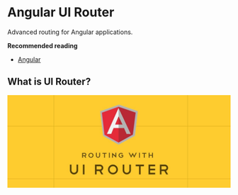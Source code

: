 # Angular UI Router

Advanced routing for Angular applications.

<!-- slide-include ../../BANNER.md -->

**Recommended reading**

* [Angular](../angular/)

<!-- START doctoc -->
<!-- END doctoc -->



## What is UI Router?

<!-- slide-front-matter class: center, middle, image-header -->

<p class='center'><img src='images/angular-ui-router.jpg' /></p>
